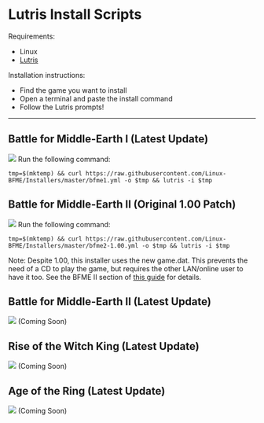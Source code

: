 # Lutris Install Scripts

Requirements:

* Linux
* [Lutris](https://lutris.net/downloads/)

Installation instructions:
* Find the game you want to install
* Open a terminal and paste the install command
* Follow the Lutris prompts!

*****

## Battle for Middle-Earth I (Latest Update)
![](https://i.imgur.com/ywMoJE2.jpg)
Run the following command:

`tmp=$(mktemp) && curl https://raw.githubusercontent.com/Linux-BFME/Installers/master/bfme1.yml -o $tmp && lutris -i $tmp`


## Battle for Middle-Earth II (Original 1.00 Patch)
![](https://i.imgur.com/G0NEN9r.jpg)
Run the following command:

`tmp=$(mktemp) && curl https://raw.githubusercontent.com/Linux-BFME/Installers/master/bfme2-1.00.yml -o $tmp && lutris -i $tmp`


Note: Despite 1.00, this installer uses the new game.dat. This prevents the need of a CD to play the game, but requires the other LAN/online user to have it too. See the BFME II section of [this guide](https://forums.revora.net/topic/105190-bfme1bfme2rotwk-games-download-installation-guide/) for details.

## Battle for Middle-Earth II (Latest Update)
![](https://i.imgur.com/G0NEN9r.jpg)
(Coming Soon)

## Rise of the Witch King (Latest Update)
![](https://i.imgur.com/4xpC3mN.jpg)
(Coming Soon)

## Age of the Ring (Latest Update)
![](https://i.imgur.com/YnpuiI1.png)
(Coming Soon)

